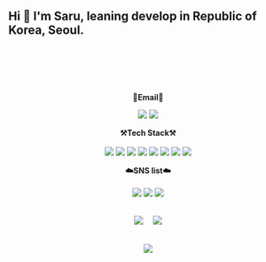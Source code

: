 
<p align="center">
  <Strong><h2> Hi 👐  I'm Saru, leaning develop in Republic of Korea, Seoul. </h2></Strong>
  <br>
  <br>
  <br>
  <br>
</p>

<p align="center">
<Strong>📧Email📧</Strong>
</p>

<p align="center">
<img src="https://img.shields.io/badge/Gmail-d14836?style=flat-square&logo=Gmail&logoColor=white&link=mailto:glglzhzh22@gmail.com">
<img src="https://img.shields.io/badge/-Naver-brightgreen?style=flat-square&logo=Naver&logoColor=white&link=mailto:heo_dakr@naver.com">
</p>

<p align="center">
  <Strong>⚒️Tech Stack⚒️</Strong><br>
  <br>
  <img src="https://img.shields.io/badge/JAVA-007396?style=for-the-badge&logo=java&logoColor=white"> 
  <img src="https://img.shields.io/badge/Spring-6DB33F?style=for-the-badge&logo=Spring&logoColor=white">
  <img src="https://img.shields.io/badge/SpringBoot-6DB33F?style=for-the-badge&logo=SpringBoot&logoColor=white">
  <img src="https://img.shields.io/badge/mysql-4479A1?style=for-the-badge&logo=mysql&logoColor=white">
  <img src="https://img.shields.io/badge/javascript-F7DF1E?style=for-the-badge&logo=javascript&logoColor=black">
  <img src="https://img.shields.io/badge/css-1572B6?style=for-the-badge&logo=css3&logoColor=white">
  <img src="https://img.shields.io/badge/html-E34F26?style=for-the-badge&logo=html5&logoColor=white">
  <img src="https://img.shields.io/badge/AWS-232F3E?style=for-the-badge&logo=Amazon AWS&logoColor=white"> 
</p>

<p align="center">
  <Strong>☁️SNS list☁️</Strong><br><br>
  <a href="" target="_blank"><img src="https://img.shields.io/badge/DevBlog-535D6C?style=flat-square&logo=Blogger&logoColor=white"/></a>
  <a href="https://www.instagram.com/heo__daeng/" target="_blank"><img src="https://img.shields.io/badge/Instagram-E4405F?style=flat-      square&logo=Instagram&logoColor=white"/></a> 
  <img src="https://hits.seeyoufarm.com/api/count/incr/badge.svg?url=https%3A%2F%2Fgithub.com%2FSaru-github%2Fhit-counter&count_bg=%2379C83D&title_bg=%23555555&icon=github.svg&icon_color=%23E7E7E7&title=hits&edge_flat=false))"/></a>
  <br>
  <br>
</p>

<p align="center">
  <img src="https://github-readme-stats.vercel.app/api?username=saru-github&theme=dracula&layout=compact"/>　
  <img src="https://github-readme-stats.vercel.app/api/top-langs/?username=saru-github&theme=dracula&layout=compact&langs_count=10"/>
  <br>
</p>

<p align="center">
  <br>
<img src="https://github-profile-trophy.vercel.app/?username=Saru-github&theme=flat&column=7&align=center"/>
</p>

